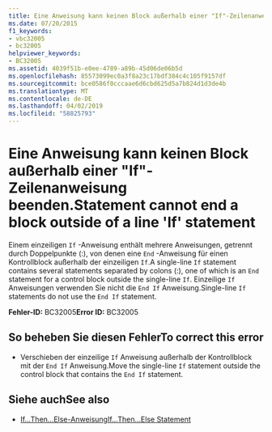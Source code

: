 ```yaml
---
title: Eine Anweisung kann keinen Block außerhalb einer "If"-Zeilenanweisung beenden.
ms.date: 07/20/2015
f1_keywords:
- vbc32005
- bc32005
helpviewer_keywords:
- BC32005
ms.assetid: 4039f51b-e0ee-4789-a89b-45d06de06b5d
ms.openlocfilehash: 85573099ec0a3f8a23c17bdf384c4c105f9157df
ms.sourcegitcommit: bce0586f0cccaae6d6cbd625d5a7b824d1d3de4b
ms.translationtype: MT
ms.contentlocale: de-DE
ms.lasthandoff: 04/02/2019
ms.locfileid: "58825793"
---
```

# <a name="statement-cannot-end-a-block-outside-of-a-line-if-statement"></a><span data-ttu-id="2f4d3-102">Eine Anweisung kann keinen Block außerhalb einer "If"-Zeilenanweisung beenden.</span><span class="sxs-lookup"><span data-stu-id="2f4d3-102">Statement cannot end a block outside of a line 'If' statement</span></span>
<span data-ttu-id="2f4d3-103">Einem einzeiligen `If` -Anweisung enthält mehrere Anweisungen, getrennt durch Doppelpunkte (:), von denen eine `End` -Anweisung für einen Kontrollblock außerhalb der einzeiligen `If`.</span><span class="sxs-lookup"><span data-stu-id="2f4d3-103">A single-line `If` statement contains several statements separated by colons (:), one of which is an `End` statement for a control block outside the single-line `If`.</span></span> <span data-ttu-id="2f4d3-104">Einzeilige `If` Anweisungen verwenden Sie nicht die `End If` Anweisung.</span><span class="sxs-lookup"><span data-stu-id="2f4d3-104">Single-line `If` statements do not use the `End If` statement.</span></span>  
  
 <span data-ttu-id="2f4d3-105">**Fehler-ID:** BC32005</span><span class="sxs-lookup"><span data-stu-id="2f4d3-105">**Error ID:** BC32005</span></span>  
  
## <a name="to-correct-this-error"></a><span data-ttu-id="2f4d3-106">So beheben Sie diesen Fehler</span><span class="sxs-lookup"><span data-stu-id="2f4d3-106">To correct this error</span></span>  
  
-   <span data-ttu-id="2f4d3-107">Verschieben der einzeilige `If` Anweisung außerhalb der Kontrollblock mit der `End If` Anweisung.</span><span class="sxs-lookup"><span data-stu-id="2f4d3-107">Move the single-line `If` statement outside the control block that contains the `End If` statement.</span></span>  
  
## <a name="see-also"></a><span data-ttu-id="2f4d3-108">Siehe auch</span><span class="sxs-lookup"><span data-stu-id="2f4d3-108">See also</span></span>

- [<span data-ttu-id="2f4d3-109">If...Then...Else-Anweisung</span><span class="sxs-lookup"><span data-stu-id="2f4d3-109">If...Then...Else Statement</span></span>](../../../visual-basic/language-reference/statements/if-then-else-statement.md)
